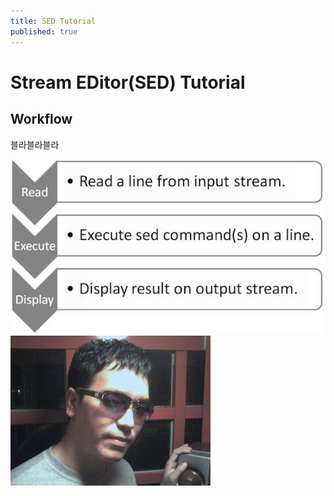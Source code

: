 ```yaml
---
title: SED Tutorial
published: true
---   
```



# Stream EDitor(SED) Tutorial   



## Workflow  

블라블라블라   

![SED Workflow](https://github.com/e-techinc/etechinc/blob/master/_posts/images/2016-10-31-14614770425007%5B1%5D.jpg)  
![My](assets/my.jpg)


